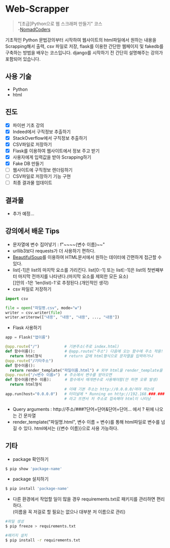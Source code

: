 # Web-Scrapper

> "[초급]Python으로 웹 스크래퍼 만들기" 코스<br/> -[NomadCoders](https://www.nomadcoders.co)

기초적인 Python 문법강의부터 시작하여 웹사이트의 html파일에서 원하는 내용을 Scrapping해서 출력, csv 파일로 저장, flask를 이용한 간단한 웹페이지 및 fakedb를 구축하는 방법을 배우는 코스입니다. django를 시작하기 전 간단히 설명해주는 강의가 포함되어 있습니다.

## 사용 기술

- Python
- html

## 진도

- [x] 파이썬 기초 강의
- [x] Indeed에서 구직정보 추출하기
- [x] StackOverflow에서 구직정보 추출하기
- [x] CSV파일로 저장하기
- [x] Flask를 이용하여 웹사이트에서 정보 주고 받기
- [x] 사용자에게 입력값을 받아 Scrapping하기
- [x] Fake DB 만들기
- [ ] 웹사이트에 구직정보 렌더링하기
- [ ] CSV파일로 저장하기 기능 구현
- [ ] 최종 결과물 업데이트

## 결과물

- 추가 예정...

## 강의에서 배운 Tips

- 문자열에 변수 집어넣기 : f"~~~~{변수 이름}~~"
- urllib3보다 requests가 더 사용하기 편하다.
- [BeautifulSoup](https://www.crummy.com/software/BeautifulSoup/bs4/doc/)를 이용하여 HTML문서에서 원하는 데이터에 간편하게 접근할 수 있다.
- list[-1]은 list의 마지막 요소를 가리킨다. list[0:-1] 또는 list[:-1]은 list의 첫번째부터 마지막 전까지를 나타낸다.(마지막 요소를 제외한 모든 요소)<br/>[]안의 -1은 'len(list)-1'로 추정된다.(개인적인 생각)
- csv 파일로 저장하기

```python
import csv

file = open("파일명.csv", mode="w")
writer = csv.writer(file)
writer.writerow(["내용", "내용", "내용", ..., "내용"])
```

- Flask 사용하기

```python
app = Flask("앱이름")

@app.route("/")           # 기본주소(주로 index.html)
def 함수이름():             # @app.route("주소") 다음에 오는 함수에 주소 적용!
  return html형식          # return 값에 html형식으로 문자열을 입력하거나
@app.route("/기타주소")
def 함수이름():
  return render_template("파일이름.html") # 외부 html을 render_template을 사용해 불러올 수 있음.
@app.route("/<변수 이름>")  # 주소에서 변수를 받아오면
def 함수이름(변수 이름):      # 함수에서 매개변수로 사용해야함(안 하면 오류 발생)
  return html형식
                          # 이떄 기본 주소는 http://0.0.0.0/여야 하는데
app.run(host="0.0.0.0")   # 터미널에 * Running on http://192.168.###.###:5000/
                          # 라고 뜨면서 저 주소로 접속해야 html이 나타남
```

- Query arguments : http://주소/###?단어=단어&단어=단어... 에서 ? 뒤에 나오는 긴 문자열
- render_template("파일명.html", 변수 이름 = 변수)를 통해 html파일로 변수를 넘길 수 있다. html에서는 {{변수 이름}}으로 사용 가능하다.

## 기타

- package 확인하기

```sh
$ pip show 'package-name'
```

- package 설치하기

```sh
$ pip install 'package-name'
```

- 다른 환경에서 작업할 일이 많을 경우 requirements.txt로 패키지를 관리하면 편리하다.<br/>(이름을 꼭 저걸로 할 필요는 없으나 대부분 저 이름으로 관리)

```sh
#파일 생성
$ pip freeze > requirements.txt

#패키지 설치
$ pip install -r requirements.txt
```
